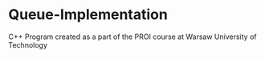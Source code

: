 # Queue-Implementation
C++ Program created as a part of the PROI course at Warsaw University of Technology
